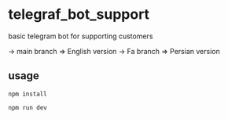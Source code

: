 # telegraf_bot_support
basic telegram bot for supporting customers

-> main branch => English version
-> Fa branch => Persian version

## usage
```
npm install
```
```
npm run dev
```
